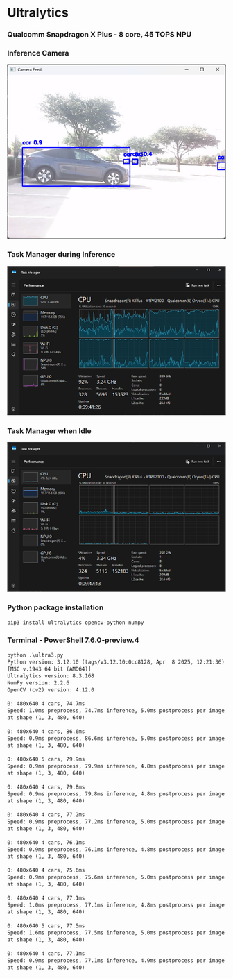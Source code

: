 # Ultralytics
### Qualcomm Snapdragon X Plus - 8 core, 45 TOPS NPU

### Inference Camera
![](images/Screenshot%202025-07-21%20092053.png)

### Task Manager during Inference
![](images/Screenshot%202025-07-21%20092111.png)

### Task Manager when Idle
![](images/Screenshot%202025-07-21%20092658.png)


### Python package installation
```
pip3 install ultralytics opencv-python numpy
```

### Terminal - PowerShell 7.6.0-preview.4
```
python .\ultra3.py
Python version: 3.12.10 (tags/v3.12.10:0cc8128, Apr  8 2025, 12:21:36) [MSC v.1943 64 bit (AMD64)]
Ultralytics version: 8.3.168
NumPy version: 2.2.6
OpenCV (cv2) version: 4.12.0

0: 480x640 4 cars, 74.7ms
Speed: 1.0ms preprocess, 74.7ms inference, 5.0ms postprocess per image at shape (1, 3, 480, 640)

0: 480x640 4 cars, 86.6ms
Speed: 0.9ms preprocess, 86.6ms inference, 5.0ms postprocess per image at shape (1, 3, 480, 640)

0: 480x640 5 cars, 79.9ms
Speed: 0.9ms preprocess, 79.9ms inference, 4.8ms postprocess per image at shape (1, 3, 480, 640)

0: 480x640 4 cars, 79.8ms
Speed: 0.9ms preprocess, 79.8ms inference, 4.8ms postprocess per image at shape (1, 3, 480, 640)

0: 480x640 4 cars, 77.2ms
Speed: 0.9ms preprocess, 77.2ms inference, 5.0ms postprocess per image at shape (1, 3, 480, 640)

0: 480x640 4 cars, 76.1ms
Speed: 0.9ms preprocess, 76.1ms inference, 4.8ms postprocess per image at shape (1, 3, 480, 640)

0: 480x640 4 cars, 75.6ms
Speed: 0.9ms preprocess, 75.6ms inference, 5.0ms postprocess per image at shape (1, 3, 480, 640)

0: 480x640 4 cars, 77.1ms
Speed: 1.0ms preprocess, 77.1ms inference, 4.8ms postprocess per image at shape (1, 3, 480, 640)

0: 480x640 5 cars, 77.5ms
Speed: 1.6ms preprocess, 77.5ms inference, 5.0ms postprocess per image at shape (1, 3, 480, 640)

0: 480x640 4 cars, 77.1ms
Speed: 0.9ms preprocess, 77.1ms inference, 4.9ms postprocess per image at shape (1, 3, 480, 640)
```
